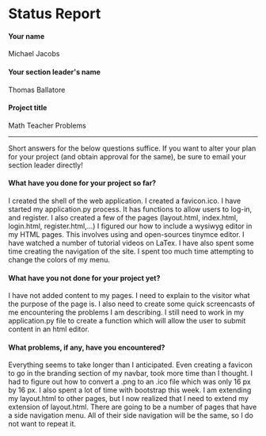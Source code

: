 # Status Report

#### Your name

Michael Jacobs

#### Your section leader's name

Thomas Ballatore

#### Project title

Math Teacher Problems

***

Short answers for the below questions suffice. If you want to alter your plan for your project (and obtain approval for the same), be sure to email your section leader directly!

#### What have you done for your project so far?

I created the shell of the web application. I created a favicon.ico. I have started
my application.py process. It has functions to allow users to log-in, and register.
I also created a few of the pages (layout.html, index.html, login.html, register.html,...)
I figured our how to include a wysiwyg editor in my HTML pages. This involves using
and open-sources tinymce editor.
I have watched a number of tutorial videos on LaTex. I have also spent some time creating
the navigation of the site. I spent too much time attempting to change the colors of my menu.


#### What have you not done for your project yet?

I have not added content to my pages. I need to explain to the visitor what the purpose of the
page is. I also need to create some quick screencasts of me encountering the problems I am describing.
I still need to work in my application.py file to create a function which will allow the user to submit
content in an html editor.

#### What problems, if any, have you encountered?

Everything seems to take longer than I anticipated. Even creating a favicon to go in the
branding section of my navbar, took more time than I thought. I had to figure out how to
convert a .png to an .ico file which was only 16 px by 16 px. I also spent a lot of time
with bootstrap this week. I am extending my layout.html to other pages, but I now realized
that I need to extend my extension of layout.html. There are going to be a number
of pages that have a side navigation menu. All of their side navigation will be the same, so
I do not want to repeat it.
